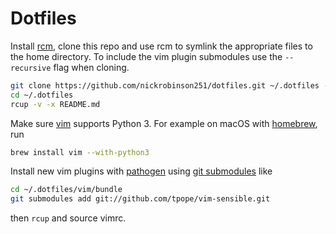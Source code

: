 # Dotfiles

Install [rcm](https://github.com/thoughtbot/rcm#installation), clone this repo and use rcm to symlink the appropriate files to the home directory.
To include the vim plugin submodules use the `--recursive` flag when cloning.

```sh
git clone https://github.com/nickrobinson251/dotfiles.git ~/.dotfiles --recursive
cd ~/.dotfiles
rcup -v -x README.md
```

Make sure [vim](http://www.vim.org/) supports Python 3. For example on macOS with [homebrew](https://brew.sh/), run

```sh
brew install vim --with-python3
```

Install new vim plugins with [pathogen](https://github.com/tpope/vim-pathogen) using [git submodules](https://git-scm.com/book/en/v2/Git-Tools-Submodules) like
```sh
cd ~/.dotfiles/vim/bundle
git submodules add git://github.com/tpope/vim-sensible.git
```
then `rcup` and source vimrc.
